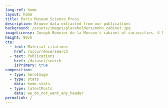```yaml
---
lang-ref: home
layout: home
title: Paris Museum Science Press
description: Browse data extracted from our publications
background: /assets/images/placeholders/mnhn_cabinet.jpg
imageLicense: Joseph Bonnier de la Mosson's cabinet of curiosities. © MNHN - J.-C. Domenech.
height: 90vh
cta:
  - text: Material citations
    href: /occurrence/search
  - text: Publications
    href: /dataset/search
    isPrimary: true
composition:
  - type: heroImage
  - type: stats
    data: home.stats
  - type: latestPosts
    data: we_do_not_want_any_header   
permalink: /
---
```

